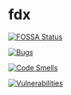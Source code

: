 # fdx


[![FOSSA Status](https://app.fossa.com/api/projects/git%2Bgithub.com%2Fsaintbyte%2Ffdx.svg?type=shield)](https://app.fossa.com/projects/git%2Bgithub.com%2Fsaintbyte%2Ffdx?ref=badge_shield)


[![Bugs](https://sonarcloud.io/api/project_badges/measure?project=saintbyte_fdx&metric=bugs)](https://sonarcloud.io/dashboard?id=saintbyte_fdx)

[![Code Smells](https://sonarcloud.io/api/project_badges/measure?project=saintbyte_fdx&metric=code_smells)](https://sonarcloud.io/dashboard?id=saintbyte_fdx)

[![Vulnerabilities](https://sonarcloud.io/api/project_badges/measure?project=saintbyte_fdx&metric=vulnerabilities)](https://sonarcloud.io/dashboard?id=saintbyte_fdx)
